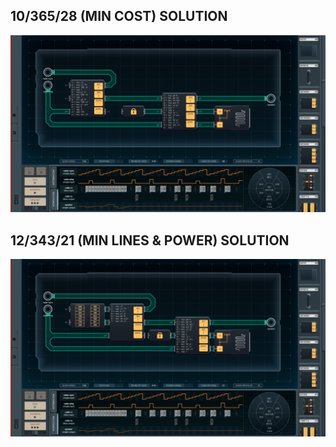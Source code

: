 10/365/28 (MIN COST) SOLUTION
-----------------------------

![screenshot0](https://github.com/shiawasenahikari/Shenzhen-IO-Solutions/blob/master/031-safetynet-tracking-badge/screenshot0.png)

12/343/21 (MIN LINES & POWER) SOLUTION
--------------------------------------

![screenshot1](https://github.com/shiawasenahikari/Shenzhen-IO-Solutions/blob/master/031-safetynet-tracking-badge/screenshot1.png)
